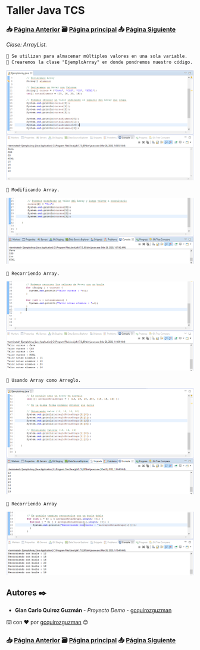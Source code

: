 # Taller Java TCS
### 📥 [Página Anterior](https://github.com/gcquirozguzman/java-tcs-202001/tree/ARRY100001) 🗃️ [Página principal](https://github.com/gcquirozguzman/java-tcs-202001) 📤 [Página Siguiente](https://github.com/gcquirozguzman/java-tcs-202001/tree/LIST100001)

_Clase: ArrayList._

```
📢 Se utilizan para almacenar múltiples valores en una sola variable.
📢 Crearemos la clase "EjemploArray" en donde pondremos nuestro código.
```

![Error: imagen no ha sido cargada](https://github.com/gcquirozguzman/java-tcs-202001/blob/master/imagenes/ARRY100001_1.png)

```
📢 Modificando Array.
```

![Error: imagen no ha sido cargada](https://github.com/gcquirozguzman/java-tcs-202001/blob/master/imagenes/ARRY100001_2.png)

```
📢 Recorriendo Array.
```

![Error: imagen no ha sido cargada](https://github.com/gcquirozguzman/java-tcs-202001/blob/master/imagenes/ARRY100001_3.png)

```
📢 Usando Array como Arreglo.
```

![Error: imagen no ha sido cargada](https://github.com/gcquirozguzman/java-tcs-202001/blob/master/imagenes/ARRY100001_4.png)

```
📢 Recorriendo Array
```

![Error: imagen no ha sido cargada](https://github.com/gcquirozguzman/java-tcs-202001/blob/master/imagenes/ARRY100001_5.png)


## Autores ✒️

* **Gian Carlo Quiroz Guzmán** - *Proyecto Demo* - [gcquirozguzman](https://github.com/gcquirozguzman)

⌨️ con ❤️ por [gcquirozguzman](https://github.com/gcquirozguzman) 😊

### 📥 [Página Anterior](https://github.com/gcquirozguzman/java-tcs-202001/tree/ARRY100001) 🗃️ [Página principal](https://github.com/gcquirozguzman/java-tcs-202001) 📤 [Página Siguiente](https://github.com/gcquirozguzman/java-tcs-202001/tree/LIST100001)
